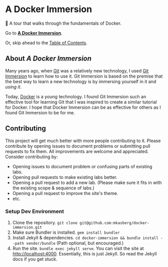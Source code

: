 # A Docker Immersion
🐳 A tour that walks through the fundamentals of Docker.

Go to [**A Docker Immersion**](https://mkasberg.github.io/a-docker-immersion).

Or, skip ahead to the [Table of
Contents](https://mkasberg.github.io/a-docker-immersion/toc.html).

## About _A Docker Immersion_

Many years ago, when [Git](https://git-scm.com/) was a relatively new
technology, I used [Git Immersion](http://gitimmersion.com/) to learn how to use
it. Git Immersion is based on the premise that the best way to learn a new
technology is by immersing yourself in it and *using it*.

Today, [Docker](https://www.docker.com/) is a young technology. I found Git
Immersion such an effective tool for learning Git that I was inspired to create
a similar tutorial for Docker. I hope that Docker Immersion can be as effective
for others as I found Git Immersion to be for me.

## Contributing

This project will get much better with more people contributing to it. Please
contribute by opening issues to document problems or submitting pull requests to
fix them. All improvements are welcome and appreciated. Consider contributing
by:

 - Opening issues to document problem or confusing parts of existing labs.
 - Opening pull requests to make existing labs better.
 - Opening a pull request to add a new lab. (Please make sure it fits in with
   the existing scope & sequence of labs.)
 - Opening a pull request to improve the site's theme.
 - etc.

### Setup Dev Environment

 1. Clone the repository.
  `git clone git@github.com:mkasberg/docker-immersion.git`
 2. Make sure Bundler is installed. `gem install bundler`
 3. Install Jekyll & dependencies. `cd docker-immersion && bundle install
  --path vendor/bundle` (Path optional, but encouraged.)
 4. Run the site. `bundle exec jekyll serve`. You can visit the site at
  [http://localhost:4000](http://localhost:4000). Essentially, this is just
  Jekyll. So read the Jekyll docs if you get stuck.

